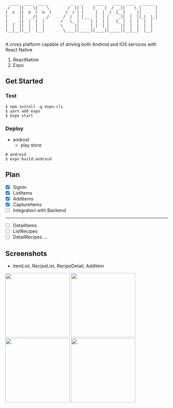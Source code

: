 ```
  ____  ____  ____          __  _      ____    ___  ____   ______ 
 /    ||    \|    \        /  ]| |    |    |  /  _]|    \ |      |
|  o  ||  o  )  o  )      /  / | |     |  |  /  [_ |  _  ||      |
|     ||   _/|   _/      /  /  | |___  |  | |    _]|  |  ||_|  |_|
|  _  ||  |  |  |       /   \_ |     | |  | |   [_ |  |  |  |  |  
|  |  ||  |  |  |       \     ||     | |  | |     ||  |  |  |  |  
|__|__||__|  |__|        \____||_____||____||_____||__|__|  |__|  
                                                                  
```
A cross platform capable of driving both Android and IOS services with React Native
1. ReactNative
2. Expo
## Get Started
### Test
```shell script
$ npm install -g expo-cli
$ yarn add expo
$ expo start
```
### Deploy
- android
    - play store
```shell script
# android 
$ expo build:android

```
## Plan
- [x] SignIn
- [x] ListItems
- [x] AddItems
- [x] CaptureItems
- [ ] Integration with Backend
---
- [ ] DetailItems
- [ ] ListRecipes
- [ ] DetailRecipes
...

## Screenshots
- itemList, RecipeList, RecipeDetail, AddItem
<div>
  <img src="https://user-images.githubusercontent.com/40639955/82827118-4fb43480-9ee9-11ea-8e32-743e40684db0.png" width="200"></img>
  <img src="https://user-images.githubusercontent.com/40639955/82827176-707c8a00-9ee9-11ea-820c-30796e5e641a.png" width="200"></img>
  <img src="https://user-images.githubusercontent.com/40639955/82827196-7a05f200-9ee9-11ea-8f22-af2c60d6dd6e.png" width="200"></img>
  <img src="https://user-images.githubusercontent.com/40639955/84013761-50060280-a9b4-11ea-9d9b-4c877dd9593f.png" width="200"></img>
</div>
